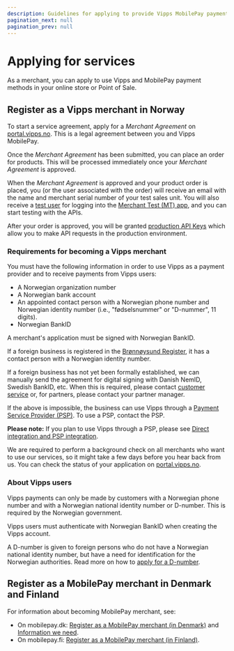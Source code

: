 ```yaml
---
description: Guidelines for applying to provide Vipps MobilePay payment and login services.
pagination_next: null
pagination_prev: null
---
```


# Applying for services

As a merchant, you can apply to use Vipps and MobilePay payment methods in your online store or Point of Sale.

## Register as a Vipps merchant in Norway

To start a service agreement, apply for a *Merchant Agreement* on
[portal.vipps.no](https://portal.vipps.no/register).
This is a legal agreement between you and Vipps MobilePay.

Once the *Merchant Agreement* has been submitted, you can place an order for products.
This will be processed immediately once your *Merchant Agreement* is approved.

When the *Merchant Agreement* is approved and your product order is placed,
you (or the user associated with the order) will receive an email
with the name and merchant serial number of your test sales unit.
You will also receive a [test user](../test-environment.md#test-users)
for logging into the
[Merchant Test (MT) app](../test-environment.md#test-apps), and you can start testing with the APIs.

After your order is approved, you will be granted [production API Keys](api-keys.md#production-and-test-keys)
which allow you to make API requests in the production environment.

### Requirements for becoming a Vipps merchant

You must have the following information in order to use Vipps as a payment
provider and to receive payments from Vipps users:

* A Norwegian organization number
* A Norwegian bank account
* An appointed contact person with a Norwegian phone number and Norwegian
  identity number (i.e., "fødselsnummer" or "D-nummer", 11 digits).
* Norwegian BankID

A merchant's application must be signed with Norwegian BankID.

If a foreign business is registered in the
[Brønnøysund Register](https://www.brreg.no/),
it has a contact person with a Norwegian identity number.

If a foreign business has not yet been formally established, we can
manually send the agreement for digital signing with Danish NemID,
Swedish BankID, etc. When this is required, please contact
[customer service](https://vipps.no/kontakt-oss/)
or, for partners, please contact your partner manager.

If the above is impossible, the business can use Vipps through a
[Payment Service Provider (PSP)](https://vipps.no/produkter-og-tjenester/bedrift/ta-betalt-paa-nett/ta-betalt-paa-nett/#kom-i-gang-med-vipps-pa-nett-category-2).
To use a PSP, contact the PSP.

**Please note:** If you plan to use Vipps through a PSP, please see
[Direct integration and PSP integration](direct-vs-psp.md).

We are required to perform a background check on all merchants who want to use our
services, so it might take a few days before you hear back from us.
You can check the status of your application on
[portal.vipps.no](https://portal.vipps.no).

### About Vipps users

Vipps payments can only be made by customers with a Norwegian phone number and
with a Norwegian national identity number or D-number.
This is required by the Norwegian government.

Vipps users must authenticate with Norwegian BankID when creating the Vipps account.

A D-number is given to foreign persons who do not have a Norwegian national identity number,
but have a need for identification for the Norwegian authorities.
Read more on how to
[apply for a D-number](https://www.skatteetaten.no/en/person/foreign/norwegian-identification-number/).

## Register as a MobilePay merchant in Denmark and Finland

For information about becoming MobilePay merchant, see:

* On mobilepay.dk: [Register as a MobilePay merchant (in Denmark)](https://mobilepay.dk/hjaelp/mobilepay-til-erhverv/mobilepay-portalen/mobilepay-portalen/jeg-er-ny-kunde-hvordan-bestiller-jeg-mobilepay#scroll) and [Information we need](https://mobilepay.dk/erhverv/id-guide#oplysninger).
* On mobilepay.fi: [Register as a MobilePay merchant (in Finland)](https://mobilepay.fi/yrityksille/turvallisuus/yrityksen-rekisteroityminen).
